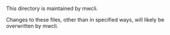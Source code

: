 This directory is maintained by mwcli.

Changes to these files, other than in specified ways, will likely be overwritten by mwcli.